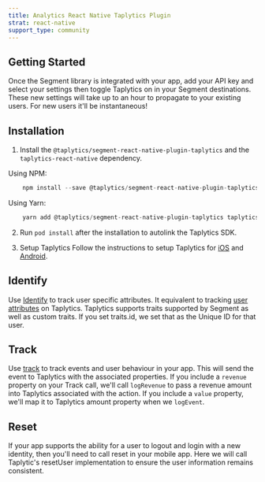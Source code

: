 ```yaml
---
title: Analytics React Native Taplytics Plugin
strat: react-native
support_type: community
---
```



## Getting Started

Once the Segment library is integrated with your app, add your API key and select your settings then toggle Taplytics on in your Segment destinations. These new settings will take up to an hour to propagate to your existing users. For new users it'll be instantaneous!

## Installation
1. Install the `@taplytics/segment-react-native-plugin-taplytics` and the `taplytics-react-native` dependency.

Using NPM:

```js
    npm install --save @taplytics/segment-react-native-plugin-taplytics taplytics-react-native
```
Using Yarn:

```js
    yarn add @taplytics/segment-react-native-plugin-taplytics taplytics-react-native
```
2. Run `pod install` after the installation to autolink the Taplytics SDK.

3. Setup Taplytics
Follow the instructions to setup Taplytics for [iOS](https://docs.taplytics.com/docs/react-native-sdk#ios-setup) and [Android](https://docs.taplytics.com/docs/react-native-sdk#ios-setup).


## Identify
Use [Identify](/docs/connections/sources/catalog/libraries/mobile/ios/#identify) to track user specific attributes. It equivalent to tracking [user attributes](https://docs.taplytics.com/docs/guides-user-insights) on Taplytics. Taplytics supports traits supported by Segment as well as custom traits. If you set traits.id, we set that as the Unique ID for that user.

## Track
Use [track](/docs/connections/sources/catalog/libraries/mobile/ios/#track) to track events and user behaviour in your app.
This will send the event to Taplytics with the associated properties. If you include a `revenue` property on your Track call, we'll call `logRevenue` to pass a revenue amount into Taplytics associated with the action. If you include a `value` property, we'll map it to Taplytics amount property when we `logEvent`.

## Reset
If your app supports the ability for a user to logout and login with a new identity, then you'll need to call reset in your mobile app. Here we will call Taplytic's resetUser implementation to ensure the user information remains consistent.
